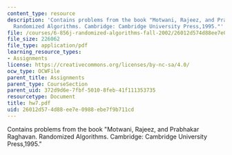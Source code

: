 ```yaml
---
content_type: resource
description: 'Contains problems from the book "Motwani, Rajeez, and Prabhakar Raghavan.
  Randomized Algorithms. Cambridge: Cambridge University Press,1995."'
file: /courses/6-856j-randomized-algorithms-fall-2002/26012d574d88ee7e0988ebe7f9b711cd_hw7.pdf
file_size: 226062
file_type: application/pdf
learning_resource_types:
- Assignments
license: https://creativecommons.org/licenses/by-nc-sa/4.0/
ocw_type: OCWFile
parent_title: Assignments
parent_type: CourseSection
parent_uid: 372d9d6e-7fbf-5010-8feb-41f111353735
resourcetype: Document
title: hw7.pdf
uid: 26012d57-4d88-ee7e-0988-ebe7f9b711cd
---
```

Contains problems from the book "Motwani, Rajeez, and Prabhakar Raghavan. Randomized Algorithms. Cambridge: Cambridge University Press,1995."